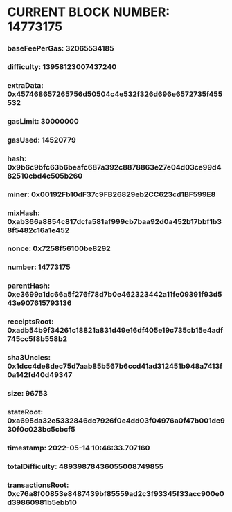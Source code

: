 # CURRENT BLOCK NUMBER: 14773175

### baseFeePerGas: 32065534185
### difficulty: 13958123007437240
### extraData: 0x457468657265756d50504c4e532f326d696e6572735f455532
### gasLimit: 30000000
### gasUsed: 14520779
### hash: 0x9b6c9bfc63b6beafc687a392c8878863e27e04d03ce99d482510cbd4c505b260
### miner: 0x00192Fb10dF37c9FB26829eb2CC623cd1BF599E8
### mixHash: 0xab366a8854c817dcfa581af999cb7baa92d0a452b17bbf1b38f5482c16a1e452
### nonce: 0x7258f56100be8292
### number: 14773175
### parentHash: 0xe3699a1dc66a5f276f78d7b0e462323442a11fe09391f93d543e907615793136
### receiptsRoot: 0xadb54b9f34261c18821a831d49e16df405e19c735cb15e4adf745cc5f8b558b2
### sha3Uncles: 0x1dcc4de8dec75d7aab85b567b6ccd41ad312451b948a7413f0a142fd40d49347
### size: 96753
### stateRoot: 0xa695da32e5332846dc7926f0e4dd03f04976a0f47b001dc930f0c023bc5cbcf5
### timestamp: 2022-05-14 10:46:33.707160
### totalDifficulty: 48939878436055008749855
### transactionsRoot: 0xc76a8f00853e8487439bf85559ad2c3f93345f33acc900e0d39860981b5ebb10

